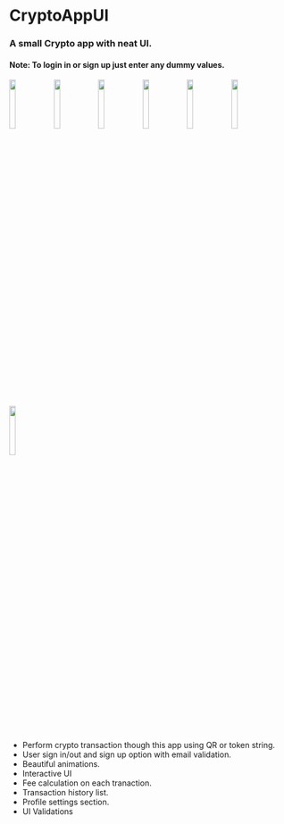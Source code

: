 # CryptoAppUI
### A small Crypto app with neat UI. ### 

#### Note: To login in or sign up just enter any dummy values. ####

<img src="https://user-images.githubusercontent.com/43206893/123536505-02d20b80-d744-11eb-9a30-1a449d96760a.gif" width="15%"></img> <img src="https://user-images.githubusercontent.com/43206893/123536537-3e6cd580-d744-11eb-9a61-4bdd9e9e33cc.jpeg" width="15%"></img> <img src="https://user-images.githubusercontent.com/43206893/123536538-3f9e0280-d744-11eb-8881-3583bfe97bf6.jpeg" width="15%"></img> <img src="https://user-images.githubusercontent.com/43206893/123536540-40369900-d744-11eb-9a26-c25ba645815e.jpeg" width="15%"></img> <img src="https://user-images.githubusercontent.com/43206893/123536541-40369900-d744-11eb-9374-674496bd5bcc.jpeg" width="15%"></img> <img src="https://user-images.githubusercontent.com/43206893/123536542-40cf2f80-d744-11eb-8636-ec74c41884da.jpeg" width="15%"></img> <img src="https://user-images.githubusercontent.com/43206893/123536543-4167c600-d744-11eb-9558-2c0a29996f4b.jpeg" width="15%"></img> 




- Perform crypto transaction though this app using QR or token string.
- User sign in/out and sign up option with email validation. 
- Beautiful animations.
- Interactive UI
- Fee calculation on each tranaction.
- Transaction history list. 
- Profile settings section.
- UI Validations


